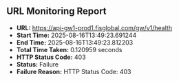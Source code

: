 ## URL Monitoring Report

- **URL:** https://api-gw1-prod1.fisglobal.com/gw/v1/health
- **Start Time:** 2025-08-16T13:49:23.691244
- **End Time:** 2025-08-16T13:49:23.812203
- **Total Time Taken:** 0.120959 seconds
- **HTTP Status Code:** 403
- **Status:** Failure
- **Failure Reason:** HTTP Status Code: 403
